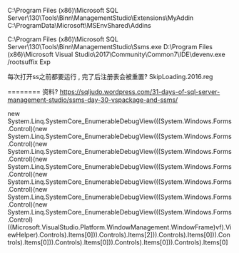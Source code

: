 ﻿C:\Program Files (x86)\Microsoft SQL Server\130\Tools\Binn\ManagementStudio\Extensions\MyAddin
C:\ProgramData\Microsoft\MSEnvShared\Addins


C:\Program Files (x86)\Microsoft SQL Server\130\Tools\Binn\ManagementStudio\Ssms.exe
D:\Program Files (x86)\Microsoft Visual Studio\2017\Community\Common7\IDE\devenv.exe /rootsuffix Exp


每次打开ss之前都要运行 , 完了后注册表会被重置?
SkipLoading.2016.reg


========
资料? https://sqljudo.wordpress.com/31-days-of-sql-server-management-studio/ssms-day-30-vspackage-and-ssms/



new System.Linq.SystemCore_EnumerableDebugView(((System.Windows.Forms.Control)(new System.Linq.SystemCore_EnumerableDebugView(((System.Windows.Forms.Control)(new System.Linq.SystemCore_EnumerableDebugView(((System.Windows.Forms.Control)(new System.Linq.SystemCore_EnumerableDebugView(((System.Windows.Forms.Control)(new System.Linq.SystemCore_EnumerableDebugView(((System.Windows.Forms.Control)(new System.Linq.SystemCore_EnumerableDebugView(((System.Windows.Forms.Control)(new System.Linq.SystemCore_EnumerableDebugView(((System.Windows.Forms.Control)((Microsoft.VisualStudio.Platform.WindowManagement.WindowFrame)vf).ViewHelper).Controls).Items[0])).Controls).Items[2])).Controls).Items[0])).Controls).Items[0])).Controls).Items[0])).Controls).Items[0])).Controls).Items[0]